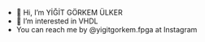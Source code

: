 - 👋 Hi, I’m YİĞİT GÖRKEM ÜLKER
- 👀 I’m interested in VHDL
- You can reach me by @yigitgorkem.fpga at Instagram


